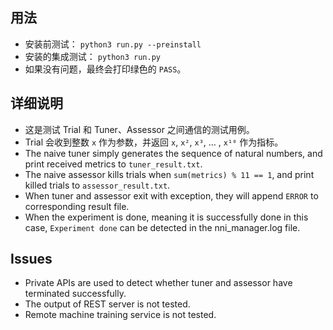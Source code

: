 ## 用法

* 安装前测试： `python3 run.py --preinstall`
* 安装的集成测试： `python3 run.py`
* 如果没有问题，最终会打印绿色的 `PASS`。

## 详细说明
* 这是测试 Trial 和 Tuner、Assessor 之间通信的测试用例。
* Trial 会收到整数 `x` 作为参数，并返回 `x`, `x²`, `x³`, ... , `x¹⁰` 作为指标。
* The naive tuner simply generates the sequence of natural numbers, and print received metrics to `tuner_result.txt`.
* The naive assessor kills trials when `sum(metrics) % 11 == 1`, and print killed trials to `assessor_result.txt`.
* When tuner and assessor exit with exception, they will append `ERROR` to corresponding result file.
* When the experiment is done, meaning it is successfully done in this case, `Experiment done` can be detected in the nni_manager.log file.

## Issues
* Private APIs are used to detect whether tuner and assessor have terminated successfully.
* The output of REST server is not tested.
* Remote machine training service is not tested.